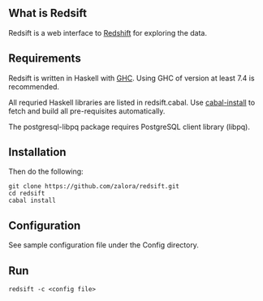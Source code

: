 ## What is Redsift

Redsift is a web interface to [Redshift](http://aws.amazon.com/redshift/)
for exploring the data.

## Requirements

Redsift is written in Haskell with [GHC](http://www.haskell.org/ghc/).
Using GHC of version at least 7.4 is recommended.

All requried Haskell libraries are listed in redsift.cabal.
Use [cabal-install](http://www.haskell.org/haskellwiki/Cabal-Install)
to fetch and build all pre-requisites automatically.

The postgresql-libpq package requires PostgreSQL client library (libpq).

## Installation

Then do the following:

    git clone https://github.com/zalora/redsift.git
    cd redsift
    cabal install

## Configuration

See sample configuration file under the Config directory.

## Run

    redsift -c <config file>
